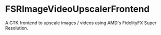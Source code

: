# FSRImageVideoUpscalerFrontend
A GTK frontend to upscale images / videos using AMD's FidelityFX Super Resolution. 
